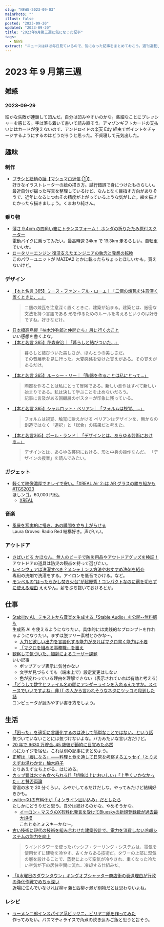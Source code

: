 ```yaml
---
slug: "NEWS-2023-09-03"
mainPhoto: ""
illust: false
posted: "2023-09-20"
updated: "2023-09-20"
title: "2023年9月第三週に気になった記事"
tags:
  - NEWS
extract: "ニュースはほぼ毎日見ているので、気になった記事をまとめておこう。週刊連載したい。"
---
```


# 2023 年 9 月第三週

## 雑感

### 2023-09-29

細かな失敗が連鎖して凹んだ。自分は凹みやすいのかな。些細なことにプレッシャーを感じる。字は落ち着いて書いて読み直そう。アマゾンギフトカードの支払いにはカードが使えないので、アンドロイドの楽天 Edy 経由でポイントをチャージするようにするのはどうだろうと思った。不貞寝して元気出した。

## 趣味

### 制作

- [ブラシと絵柄の話【マシュマロ返信 ①】](https://junkuma.fanbox.cc/posts/6268392?utm_campaign=post_page&utm_medium=share&utm_source=twitter)  
  好きなイラストレーターの絵の描き方。試行錯誤で身につけたものらしい。最近自分が撮った写真を整理しているけど、なんとなく目指す方向がありそうで、近年になるにつれその精度が上がっているような気がした。絵を描きたかったら描きましょう。くまおり純さん。

### 乗り物

- [薄さ 9.4cm の四角い箱にトランスフォーム！ ホンダの折りたたみ原付スクーター](https://www.gizmodo.jp/2023/09/motocompacto.html)  
  電動バイクに乗ってみたい。最高時速 24km で 19.3km 走るらしい。自転車でいいか。
- [ロータリーエンジン 復活支えたエンジニアの執念と発想の転換](https://www3.nhk.or.jp/news/html/20230920/k10014200941000.html)  
  このパワーユニットが MAZDA2 とかに載ったらちょっとほしいかも。買えないけど。

### デザイン

- [【本と名言 365】ミース・ファン・デル・ローエ｜「二個の煉瓦を注意深く置くときに、…」](https://casabrutus.com/categories/culture/373048)
  > 二個の煉瓦を注意深く置くときに、建築が始まる。建築とは、厳密な文法を持つ言語である
  > 形を作るためのルールを考えるというのは好きですね。好きなだけ。
- [日本橋高島屋『柚木沙弥郎と仲間たち』展に行くのこと](https://goldhead.hatenablog.com/entry/2023/09/17/230852)  
  いい感想を書くよな。
- [【本と名言 365】花森安治｜「暮らしと結びついた…」](https://casabrutus.com/categories/culture/371012)
  > 暮らしと結びついた美しさが、ほんとうの美しさだ。  
  > その昔展示を見に行った。大変感銘を受けた覚えがある。その覚えがあるだけ。
- [【本と名言 365】ルーシー・リー｜「陶器を作ることは私にとって…」](https://casabrutus.com/categories/culture/370991)
  > 陶器を作ることは私にとって冒険である。新しい創作はすべて新しい始まりである。私は決して学ぶことを止めないだろう。  
  > 記事に言及がある回顧展のポスターが印象に残っている。
- [【本と名言 365】シャルロット・ペリアン｜「フォルムは視覚、…」](https://casabrutus.com/categories/design/373083)
  > フォルムは視覚、触覚に訴えかける
  > ペリアンはデザインを、無からの創造ではなく「選択」と「総合」の結果だと考えた。
- [【本と名言365】ポール・ランド｜「デザインとは、あらゆる芸術における…」](https://casabrutus.com/categories/culture/374628)
  > デザインとは、あらゆる芸術における、形と中身の操作なんだ。
  「デザインの授業」を読んでみたい。

### ガジェット

- [軽くて映像濃厚でキレイで安い。｢XREAL Air 2｣は AR グラスの勝ち組かも #TGS2023](https://www.gizmodo.jp/2023/09/xreal-air-2-tgs-2023.html)  
  ほしンゴ。60,000 円也。
  - [XREAL](https://www.xreal.com/jp/air2/)

### 音楽

- [風景を写実的に描き、あの瞬間を立ち上がらせる](http://turntokyo.com/reviews/radio-red/)  
  Laura Groves: Radio Red 結構好き。声がいい。

### アウトドア

- [さばいどる かほなん、無人のビーチで防災用品やアウトドアグッズを検証！](https://www.bepal.net/archives/348810)
  アウトドアの道具は防災の観点を持って選びたい。
- [レインウェアは洗濯すべき？メンテナンス方法やおすすめ洗剤を紹介](https://www.bepal.net/archives/344649)  
  専用の洗剤で洗濯をする。アイロンを低音でかける。など。
- [モンベルの“ほったらかし焚き火台”が超優秀！コンパクトなのに薪を切らずに使える理由](https://www.bepal.net/archives/346429)
  ええやん。薪をぶち抜いておけるとか。

## 仕事

- [Stability AI、テキストから音楽を生成する「Stable Audio」を公開--無料版も](https://japan.cnet.com/article/35209144/)  
  生成系 AI を使えるようになりたい。具体的には実践的なプロンプトを作れるようになりたい。まずは脱フリー素材とかかな〜。
  - [入力と欲しい出力を言語化する能力があればマクロ書く能力は不要](https://anond.hatelabo.jp/20230919054140)
  - [「マクロを組める事務職」を狙え](https://anond.hatelabo.jp/20230919002911)
- [観察して気づいた、加齢によるユーザー課題](https://baigie.me/nippo/2023/09/20/seniors-and-design_nakashima/)  
  いい記事
  - ポップアップ表示に気付かない
  - 文字が見づらくても（端末上で）設定変更はしない
  - 色が変わっている理由を理解できない（表示されていれば有効と考える）
- [「どうして数字とファイル名の間にアンダーラインを入れるんですか。スペースでいいですよね」非 IT の人から言われそうなネタにツッコミ殺到した話](https://togetter.com/li/2227555)  
  コンピュータが読みやすい書き方をしよう。

## 生活

- [「困った」を適切に言語化するのは決して簡単なことではない、という話](https://blog.tinect.jp/?p=83431)  
  気づいていないことには気づけないよな。バカみたいな言い方だけど。
- [20 年で 9630 万貯金､45 歳彼が節約に目覚めた必然](https://toyokeizai.net/articles/-/699274?page=4)  
  心にカイジを宿せ。これは別の記事にまとめよう。
- [正解は「縦になる」――料理と食を通して日常を考察するエッセイ「とりあえずお湯わかせ」柚木麻子](https://nhkbook-hiraku.com/n/n068e5eaf0d2a)  
  とりあえず立ち上がる、はじめる。
- [カップ麺は水でも食べられる!?「想像以上においしい」「上手くいかなかった」と賛否両論](https://macaro-ni.jp/133075)  
   常温の水で 20 分くらい。ふやかしてるだけだしな。やってみたけど結構好きかも。
- [twitter(X)の有料化が「オンライン囲い込み」だとしたら](https://p-shirokuma.hatenadiary.com/entry/20230920/1695207151)  
  たしかにどうりだと思う。自分は続けるのかな。やめそうかな。
  - [イーロン・マスクのX有料化発言を受けてBlueskyの新規登録数が過去最大規模](https://gigazine.net/news/20230921-bluesky-user-growth/)  
    これとあとミスキーかな〜。
- [古い技術に現代の技術を組み合わせた建築設計で、電力を消費しない冷却システムの能力を向上](https://fabcross.jp/news/2023/20230921_new-test-chamber-created-to-find-better-ways-to-keep-people-cool.html)
  > ウインドタワーを使ったパッシブ・クーリング・システムは、電気を使用せずに建物を冷やす、古くからある技術だ。タワーの上部に湿気の層を設けることで、蒸発によって空気が冷やされ、重くなった冷たい空気が下の居住空間に流れ、冷却する仕組みだ。
- [「#水曜日のダウンタウン」キングオブシャッター商店街の衰退理由が行政の浄化作戦でめちゃ深い](https://togetter.com/li/2227864)  
  近場に住んでいなければ柳ヶ瀬と西柳ヶ瀬が別物だとは思わないよね。

### レシピ

- [ラーメン二郎インスパイア系ビリヤニ、ビリヤ二郎を作ってみた](https://dailyportalz.jp/kiji/biryani-jiro)  
  作ってみたい。バスマティライスで角煮の炊き込みご飯と思うと旨そう。
